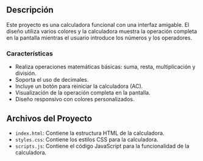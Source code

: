 ## Descripción

Este proyecto es una calculadora funcional con una interfaz amigable. El diseño utiliza varios colores y la calculadora muestra la operación completa en la pantalla mientras el usuario introduce los números y los operadores.

### Características

- Realiza operaciones matemáticas básicas: suma, resta, multiplicación y división.
- Soporta el uso de decimales.
- Incluye un botón para reiniciar la calculadora (AC).
- Visualización de la operación completa en la pantalla.
- Diseño responsivo con colores personalizados.

## Archivos del Proyecto

- `index.html`: Contiene la estructura HTML de la calculadora.
- `styles.css`: Contiene los estilos CSS para la calculadora.
- `scripts.js`: Contiene el código JavaScript para la funcionalidad de la calculadora.
